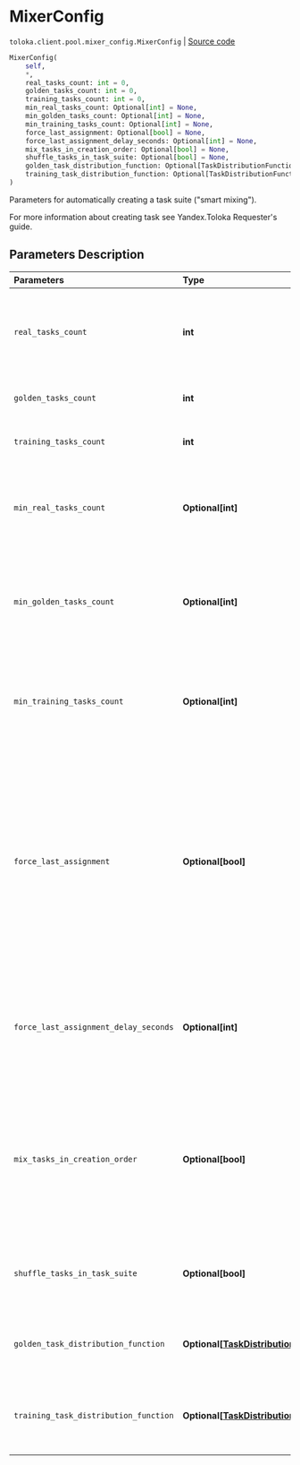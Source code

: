 # MixerConfig
`toloka.client.pool.mixer_config.MixerConfig` | [Source code](https://github.com/Toloka/toloka-kit/blob/v0.1.25/src/client/pool/mixer_config.py#L7)

```python
MixerConfig(
    self,
    *,
    real_tasks_count: int = 0,
    golden_tasks_count: int = 0,
    training_tasks_count: int = 0,
    min_real_tasks_count: Optional[int] = None,
    min_golden_tasks_count: Optional[int] = None,
    min_training_tasks_count: Optional[int] = None,
    force_last_assignment: Optional[bool] = None,
    force_last_assignment_delay_seconds: Optional[int] = None,
    mix_tasks_in_creation_order: Optional[bool] = None,
    shuffle_tasks_in_task_suite: Optional[bool] = None,
    golden_task_distribution_function: Optional[TaskDistributionFunction] = None,
    training_task_distribution_function: Optional[TaskDistributionFunction] = None
)
```

Parameters for automatically creating a task suite ("smart mixing").


For more information about creating task see Yandex.Toloka Requester's guide.

## Parameters Description

| Parameters | Type | Description |
| :----------| :----| :-----------|
`real_tasks_count`|**int**|<p>The number of main tasks to put in a task suite. The maximum number of tasks in a task suite if training_task_distribution_function or golden_task_distribution_function are used.</p>
`golden_tasks_count`|**int**|<p>The number of control (&quot;golden set&quot;) tasks to put in a task suite.</p>
`training_tasks_count`|**int**|<p>The number of training tasks to put in a task suite.</p>
`min_real_tasks_count`|**Optional\[int\]**|<p>Minimum number of main tasks in a task suite (if the number of assignments left is less than the one specified in real_tasks_count). Minimum — 0. By default, the value is the same as in real_tasks_count.</p>
`min_golden_tasks_count`|**Optional\[int\]**|<p>Minimum number of control tasks in a task suite (if the number of assignments left is less than the one specified in golden_tasks_count). Minimum — 0. By default, the value is the same as in golden_tasks_count.</p>
`min_training_tasks_count`|**Optional\[int\]**|<p>Minimum number of training tasks in a task suite (if the number of assignments left is less than the one specified in golden_tasks_count). Minimum — 0. By default, the value is the same as in training_tasks_count.</p>
`force_last_assignment`|**Optional\[bool\]**|<p>Setup for the last set of tasks in the pool, if less than the minimum remaining number of tasks are not completed (mixer_config.min_real_tasks_count). Values:<ul><li>true - issue an incomplete task set.</li><li>false - don&#x27;t issue tasks. This option can be used if you are adding tasks after the pool is started. This parameter only applies to main tasks. The number of control and training tasks in the last set must be complete (golden_tasks_count, training_tasks_count).</li></ul></p>
`force_last_assignment_delay_seconds`|**Optional\[int\]**|<p>Waiting time (in seconds) since the addition of the task, or increase in the overlap, prior to the issuance of the last set of tasks in the pool. The minimum is 0, the maximum is 86,400 seconds (one day). This parameter can be used if the pool has force_last_assignment: True.</p>
`mix_tasks_in_creation_order`|**Optional\[bool\]**|<p>The order for including tasks in suites:<ul><li>True — Add tasks to suites in the order in which they were uploaded. For example, in a pool with an     overlap of 5, the first uploaded task will be included in the first 5 task suites. They will be     assigned to 5 users.</li><li>False — Add tasks to suites in random order.</li></ul></p>
`shuffle_tasks_in_task_suite`|**Optional\[bool\]**|<p>The order of tasks within a suite:<ul><li>True — Random.</li><li>False — The order in which tasks were uploaded.</li></ul></p>
`golden_task_distribution_function`|**Optional\[[TaskDistributionFunction](toloka.client.task_distribution_function.TaskDistributionFunction.md)\]**|<p>Issue of control tasks with uneven frequency. The option allows you to change the frequency of checking as the user completes more tasks.</p>
`training_task_distribution_function`|**Optional\[[TaskDistributionFunction](toloka.client.task_distribution_function.TaskDistributionFunction.md)\]**|<p>Issue of training tasks with uneven frequency. The option allows you to change the frequency of training tasks as the user completes more tasks.</p>
